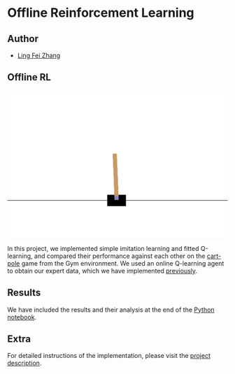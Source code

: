 # Offline Reinforcement Learning
## Author
- [Ling Fei Zhang](https://github.com/Ling01234)


## Offline RL
![cart-pole](images/cart_pole.gif)

In this project, we implemented simple imitation learning and fitted Q-learning, and compared their performance against each other on the [cart-pole](https://gymnasium.farama.org/environments/classic_control/cart_pole/) game from the Gym environment. We used an online Q-learning agent to obtain our expert data, which we have implemented [previously](https://github.com/Ling01234/SARSA-Function-Approximation).

## Results
We have included the results and their analysis at the end of the [Python notebook](offline_RL.ipynb).

## Extra
For detailed instructions of the implementation, please visit the [project description](description.pdf).